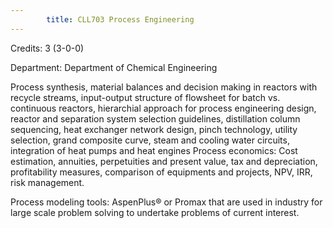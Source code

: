 ```yaml
---
        title: CLL703 Process Engineering
---
```

Credits: 3 (3-0-0)

Department: Department of Chemical Engineering

Process synthesis, material balances and decision making in reactors with recycle streams, input-output structure of flowsheet for batch vs. continuous reactors, hierarchial approach for process engineering design, reactor and separation system selection guidelines, distillation column sequencing, heat exchanger network design, pinch technology, utility selection, grand composite curve, steam and cooling water circuits, integration of heat pumps and heat engines Process economics: Cost estimation, annuities, perpetuities and present value, tax and depreciation, profitability measures, comparison of equipments and projects, NPV, IRR, risk management.

Process modeling tools: AspenPlus® or Promax that are used in industry for large scale problem solving to undertake problems of current interest.